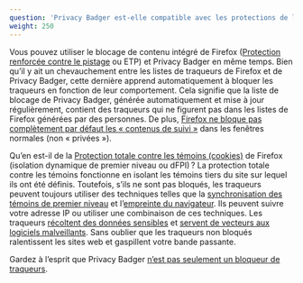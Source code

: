 ```yaml
---
question: 'Privacy Badger est-elle compatible avec les protections de la vie privée intégrées à Firefox ?'
weight: 250
---
```


Vous pouvez utiliser le blocage de contenu intégré de Firefox ([Protection renforcée contre le pistage](https://blog.mozilla.org/en/products/firefox/firefox-now-available-with-enhanced-tracking-protection-by-default/) ou ETP) et Privacy Badger en même temps. Bien qu’il y ait un chevauchement entre les listes de traqueurs de Firefox et de Privacy Badger, cette dernière apprend automatiquement à bloquer les traqueurs en fonction de leur comportement. Cela signifie que la liste de blocage de Privacy Badger, générée automatiquement et mise à jour régulièrement, contient des traqueurs qui ne figurent pas dans les listes de Firefox générées par des personnes. De plus, [Firefox ne bloque pas complètement par défaut les « contenus de suivi »](https://support.mozilla.org/fr/kb/protection-renforcee-contre-pistage-firefox-ordinateur#w_ce-que-bloque-la-protection-renforcee-contre-le-pistage) dans les fenêtres normales (non « privées »).

Qu’en est-il de la [Protection totale contre les témoins (cookies)](https://blog.mozilla.org/en/products/firefox/firefox-rolls-out-total-cookie-protection-by-default-to-all-users-worldwide/) de Firefox (isolation dynamique de premier niveau ou dFPI) ? La protection totale contre les témoins fonctionne en isolant les témoins tiers du site sur lequel ils ont été définis. Toutefois, s’ils ne sont pas bloqués, les traqueurs peuvent toujours utiliser des techniques telles que la [synchronisation des témoins de premier niveau](https://arxiv.org/abs/2208.12370) et l’[empreinte du navigateur](https://securehomes.esat.kuleuven.be/~gacar/persistent/). Ils peuvent suivre votre adresse IP ou utiliser une combinaison de ces techniques. Les traqueurs [récoltent des données sensibles](https://freedom-to-tinker.com/2020/07/14/can-the-exfiltration-of-personal-data-by-web-trackers-be-stopped/) et [servent de vecteurs aux logiciels malveillants](https://en.wikipedia.org/wiki/Malvertising). Sans oublier que les traqueurs non bloqués ralentissent les sites web et gaspillent votre bande passante.

Gardez à l’esprit que Privacy Badger [n’est pas seulement un bloqueur de traqueurs](#How-is-Privacy-Badger-different-from-Disconnect%2c-Adblock-Plus%2c-Ghostery%2c-and-other-blocking-extensions).
